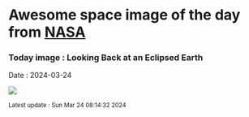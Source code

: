 
# Awesome space image of the day from [NASA](https://api.nasa.gov/)

### Today image : Looking Back at an Eclipsed Earth
Date : 2024-03-24

![](https://apod.nasa.gov/apod/image/2403/eclipse99_mir_960.jpg)

<small>Latest update : Sun Mar 24 08:14:32 2024</small>
        
